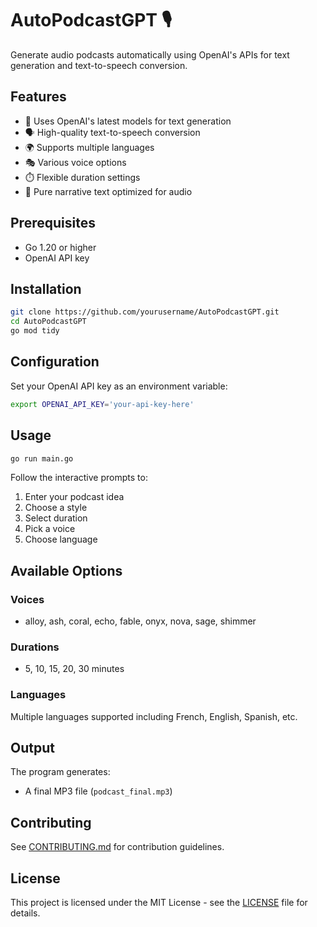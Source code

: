 # AutoPodcastGPT 🎙️

Generate audio podcasts automatically using OpenAI's APIs for text generation and text-to-speech conversion.

## Features

- 🤖 Uses OpenAI's latest models for text generation
- 🗣️ High-quality text-to-speech conversion
- 🌍 Supports multiple languages
- 🎭 Various voice options
- ⏱️ Flexible duration settings
- 📝 Pure narrative text optimized for audio

## Prerequisites

- Go 1.20 or higher
- OpenAI API key

## Installation

```bash
git clone https://github.com/yourusername/AutoPodcastGPT.git
cd AutoPodcastGPT
go mod tidy
```

## Configuration

Set your OpenAI API key as an environment variable:

```bash
export OPENAI_API_KEY='your-api-key-here'
```

## Usage

```bash
go run main.go
```

Follow the interactive prompts to:
1. Enter your podcast idea
2. Choose a style
3. Select duration
4. Pick a voice
5. Choose language

## Available Options

### Voices
- alloy, ash, coral, echo, fable, onyx, nova, sage, shimmer

### Durations
- 5, 10, 15, 20, 30 minutes

### Languages
Multiple languages supported including French, English, Spanish, etc.

## Output

The program generates:
- A final MP3 file (`podcast_final.mp3`)

## Contributing

See [CONTRIBUTING.md](CONTRIBUTING.md) for contribution guidelines.

## License

This project is licensed under the MIT License - see the [LICENSE](LICENSE) file for details.
